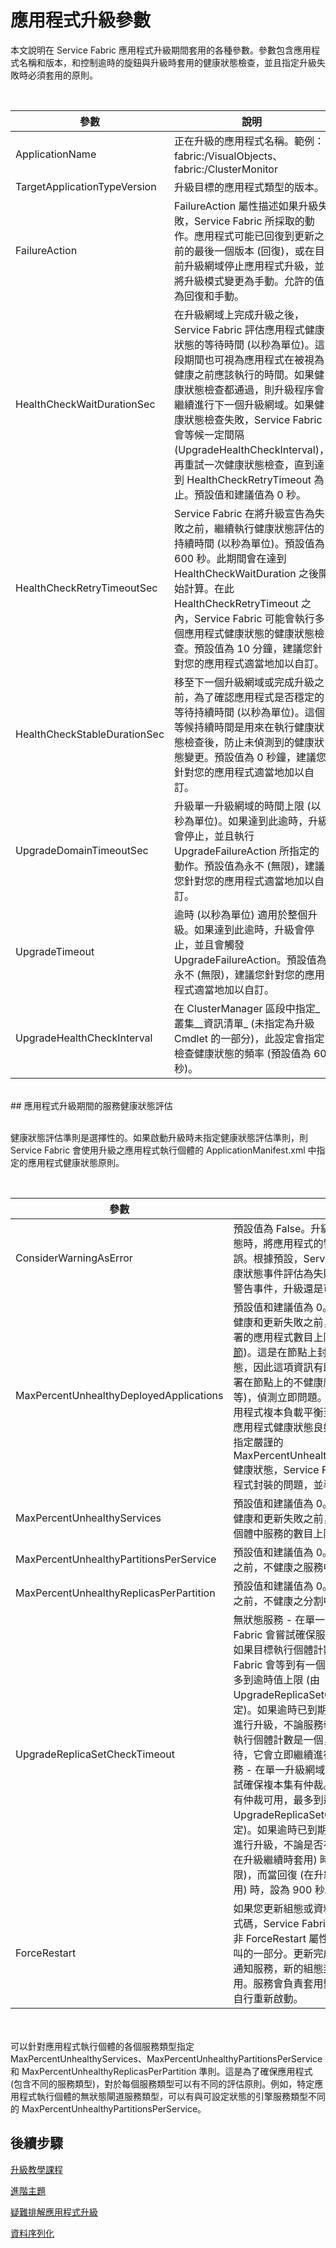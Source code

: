 
<properties
   pageTitle="Service Fabric 應用程式升級：升級參數"
   description="本文說明與升級 Service Fabric 應用程式相關的各種參數。"
   services="service-fabric"
   documentationCenter=".net"
   authors="mani-ramaswamy"
   manager="samgeo"
   editor=""/>

<tags
   ms.service="service-fabric"
   ms.devlang="dotnet"
   ms.topic="article"
   ms.tgt_pltfrm="NA"
   ms.workload="NA"
   ms.date="07/17/2015"
   ms.author="subramar"/>



# 應用程式升級參數

本文說明在 Service Fabric 應用程式升級期間套用的各種參數。參數包含應用程式名稱和版本，和控制逾時的旋鈕與升級時套用的健康狀態檢查，並且指定升級失敗時必須套用的原則。


<br>

| 參數 | 說明 |
| --- | --- |
| ApplicationName | 正在升級的應用程式名稱。範例：fabric:/VisualObjects、fabric:/ClusterMonitor |
| TargetApplicationTypeVersion | 升級目標的應用程式類型的版本。 |
| FailureAction | FailureAction 屬性描述如果升級失敗，Service Fabric 所採取的動作。應用程式可能已回復到更新之前的最後一個版本 (回復)，或在目前升級網域停止應用程式升級，並將升級模式變更為手動。允許的值為回復和手動。 |
| HealthCheckWaitDurationSec | 在升級網域上完成升級之後，Service Fabric 評估應用程式健康狀態的等待時間 (以秒為單位)。這段期間也可視為應用程式在被視為健康之前應該執行的時間。如果健康狀態檢查都通過，則升級程序會繼續進行下一個升級網域。如果健康狀態檢查失敗，Service Fabric 會等候一定間隔 (UpgradeHealthCheckInterval)，再重試一次健康狀態檢查，直到達到 HealthCheckRetryTimeout 為止。預設值和建議值為 0 秒。 |
| HealthCheckRetryTimeoutSec | Service Fabric 在將升級宣告為失敗之前，繼續執行健康狀態評估的持續時間 (以秒為單位)。預設值為 600 秒。此期間會在達到 HealthCheckWaitDuration 之後開始計算。在此 HealthCheckRetryTimeout 之內，Service Fabric 可能會執行多個應用程式健康狀態的健康狀態檢查。預設值為 10 分鐘，建議您針對您的應用程式適當地加以自訂。 |
| HealthCheckStableDurationSec | 移至下一個升級網域或完成升級之前，為了確認應用程式是否穩定的等待持續時間 (以秒為單位)。這個等候持續時間是用來在執行健康狀態檢查後，防止未偵測到的健康狀態變更。預設值為 0 秒鐘，建議您針對您的應用程式適當地加以自訂。 |
| UpgradeDomainTimeoutSec | 升級單一升級網域的時間上限 (以秒為單位)。如果達到此逾時，升級會停止，並且執行 UpgradeFailureAction 所指定的動作。預設值為永不 (無限)，建議您針對您的應用程式適當地加以自訂。 |
| UpgradeTimeout | 逾時 (以秒為單位) 適用於整個升級。如果達到此逾時，升級會停止，並且會觸發 UpgradeFailureAction。預設值為永不 (無限)，建議您針對您的應用程式適當地加以自訂。 |
| UpgradeHealthCheckInterval | 在 ClusterManager 區段中指定_叢集__資訊清單_ (未指定為升級 Cmdlet 的一部分)，此設定會指定檢查健康狀態的頻率 (預設值為 60 秒)。 |






<br>
## 應用程式升級期間的服務健康狀態評估

<br>健康狀態評估準則是選擇性的。如果啟動升級時未指定健康狀態評估準則，則 Service Fabric 會使用升級之應用程式執行個體的 ApplicationManifest.xml 中指定的應用程式健康狀態原則。


<br>

| 參數 | 說明 |
| --- | --- |
| ConsiderWarningAsError | 預設值為 False。升級期間評估應用程式健康狀態時，將應用程式的警告健康狀態事件視為錯誤。根據預設，Service Fabric 不會將警告健康狀態事件評估為失敗 (錯誤)，因此，即使有警告事件，升級還是可以繼續執行。 |
| MaxPercentUnhealthyDeployedApplications | 預設值和建議值為 0。指定應用程式被視為不健康和更新失敗之前，應用程式不健康之已部署的應用程式數目上限 (請參閱[健康狀態章節](service-fabric-health-introduction.md))。這是在節點上封裝之應用程式的健康狀態，因此這項資訊有助於在升級期間以及對部署在節點上的不健康應用程式封裝 (損毀等等)，偵測立即問題。在典型的案例中，會將應用程式複本負載平衡至其他節點，因此可以讓應用程式健康狀態良好，以便繼續升級。藉由指定嚴謹的 MaxPercentUnhealthyDeployedApplications 健康狀態，Service Fabric 可以快速偵測應用程式封裝的問題，並導致失敗快速升級。 |
| MaxPercentUnhealthyServices | 預設值和建議值為 0。指定應用程式被視為不健康和更新失敗之前，不健康之應用程式執行個體中服務的數目上限。 |
| MaxPercentUnhealthyPartitionsPerService | 預設值和建議值為 0。指定服務被視為不健康之前，不健康之服務中分割的數目上限。 |
| MaxPercentUnhealthyReplicasPerPartition | 預設值和建議值為 0。指定分割被視為不健康之前，不健康之分割中複本的數目上限。 |
| UpgradeReplicaSetCheckTimeout | 無狀態服務 - 在單一升級網域內，Service Fabric 會嘗試確保服務的額外執行個體可用。如果目標執行個體計數超過一個，Service Fabric 會等到有一個以上的執行個體可用，最多到逾時值上限 (由 UpgradeReplicaSetCheckTimeout 屬性指定)。如果逾時已到期，Service Fabric 會繼續進行升級，不論服務執行個體數目。如果目標執行個體計數是一個，Service Fabric 不會等待，它會立即繼續進行升級。可設定狀態的服務 - 在單一升級網域內，Service Fabric 會嘗試確保複本集有仲裁。Service Fabric 會等待有仲裁可用，最多到逾時值上限 (由 UpgradeReplicaSetCheckTimeout 屬性指定)。如果逾時已到期，Service Fabric 會繼續進行升級，不論是否有仲裁。當向前 (如預期般在升級繼續時套用) 時，這項設定設為永不 (無限)，而當回復 (在升級遇到錯誤並且回復時套用) 時，設為 900 秒。 |
| ForceRestart | 如果您更新組態或資料封裝，而未更新服務程式碼，Service Fabric 不會重新啟動服務，除非 ForceRestart 屬性設為 true，做為 API 呼叫的一部分。更新完成時，Service Fabric 會通知服務，新的組態封裝或資料封裝已可使用。服務會負責套用變更。必要時，服務可以自行重新啟動。 |



<br><br>可以針對應用程式執行個體的各個服務類型指定 MaxPercentUnhealthyServices、MaxPercentUnhealthyPartitionsPerService 和 MaxPercentUnhealthyReplicasPerPartition 準則。這是為了確保應用程式 (包含不同的服務類型)，對於每個服務類型可以有不同的評估原則。例如，特定應用程式執行個體的無狀態閘道服務類型，可以有與可設定狀態的引擎服務類型不同的 MaxPercentUnhealthyPartitionsPerService。

## 後續步驟


[升級教學課程](service-fabric-application-upgrade-tutorial.md)

[進階主題](service-fabric-application-upgrade-advanced.md)

[疑難排解應用程式升級](service-fabric-application-upgrade-troubleshooting.md)

[資料序列化](service-fabric-application-upgrade-data-serialization.md)
 

<!---HONumber=Oct15_HO3-->